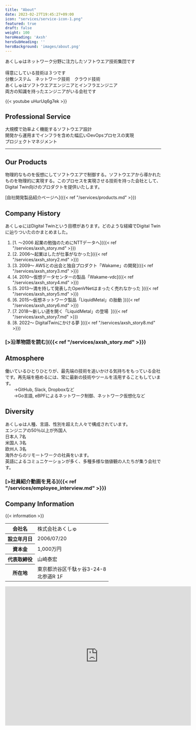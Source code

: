 ```yaml
---
title: "About"
date: 2023-02-27T19:45:27+09:00
icon: "services/service-icon-1.png"
featured: true
draft: false
weight: 100
heroHeading: 'Axsh'
heroSubHeading: ''
heroBackground: 'images/about.png'
---
```


あくしゅはネットワーク分野に注力したソフトウエア技術集団です<br>  
得意にしている技術は３つです  
分散システム　ネットワーク技術　クラウド技術  
あくしゅはソフトウエアエンジニアとインフラエンジニア  
両方の知識を持ったエンジニアがいる会社です

{{< youtube uHurUq6g7ek >}}
  
  
## Professional Service

大規模で効率よく機能するソフトウエア設計  
開発から運用までインフラを含めた幅広いDevOpsプロセスの実現  
プロジェクトマネジメント
<hr>


## Our Products

物理的なものを仮想にしてソフトウエアで制御する。ソフトウエアから導かれたものを物理的に実現する。このプロセスを実現させる技術を持った会社として、Digital Twin向けのプロダクトを提供いたします。


 [自社開発製品紹介ページへ]({{< ref "/services/products.md" >}})

## Company History
あくしゅにはDigital Twinという目標があります。どのような経緯でDigital Twinに辿りついたのかまとめました。 
1. [1.  〜2006 起業の勉強のためにNTTデータへ]({{< ref "/services/axsh_story.md" >}})
2. [2.  2006〜起業はしたが仕事がなかった]({{< ref "/services/axsh_story2.md" >}})
3. [3.  2009〜 AWSとの出会と独自プロダクト「Wakame」の開発]({{< ref "/services/axsh_story3.md" >}})
4. [4.  2010〜仮想データセンターの製品「Wakame-vdc]({{< ref "/services/axsh_story4.md" >}})
5. [5.  2013〜満を持して発表したOpenVNetはまったく売れなかった ]({{< ref "/services/axsh_story5.md" >}})
6. [6.  2015〜仮想ネットワーク製品「LiquidMetal」の胎動 ]({{< ref "/services/axsh_story6.md" >}})
7. [7.  2018〜新しい道を開く「LiquidMetal」の登場  ]({{< ref "/services/axsh_story7.md" >}})
8. [8.  2022〜 DigitalTwinにかける夢 ]({{< ref "/services/axsh_story8.md" >}})  
  
  
### [>沿革物語を読む]({{< ref "/services/axsh_story.md" >}})  
  
  


## Atmosphere
働いているひとりひとりが、最先端の技術を追いかける気持ちをもっている会社です。再先端を極めるには、常に最新の技術やツールを活用することもしています。  
　　→GitHub, Slack, Dropboxなど  
　　→Go言語, eBPFによるネットワーク制御、ネットワーク仮想化など  

## Diversity
あくしゅは人種、言語、性別を超えた人々で構成されています。  
エンジニアの50％以上が外国人  
日本人 7名  
米国人 3名   
欧州人 3名   
海外からのリモートワークの社員をいます。  
英語によるコミュニケーションが多く、多種多様な価値観の人たちが集う会社です。
### [>社員紹介動画を見る]({{< ref "/services/employee_interview.md" >}})

## Company Information
<!--company box-->
{{< information >}}<div class="company_box">
  <div class="container margin-bottom-90">
    <div class="row">
    <div class="col-sm-6">
    <table class="company_list">
    <tr><th>会社名</th><td>株式会社あくしゅ</td></tr>          
    <tr><th>設立年月日</th><td>2006/07/20</td></tr>             
    <tr><th>資本金</th><td>1,000万円</td></tr>                  
    <tr><th>代表取締役</th><td>山崎泰宏</td></tr>
    <tr><th>所在地</th><td>東京都渋谷区千駄ヶ谷3-24-8<br>北参道<span style="font-family: /uFF32">R</span> 1F</td></tr>
    </table>
    </div>
    <div class="col-sm-6">
      <div class="gmap margin-top-60">
      <iframe src="https://www.google.com/maps/embed?pb=!1m18!1m12!1m3!1d3241.0226008912305!2d139.7055971152874!3d35.676445487841804!2m3!1f0!2f0!3f0!3m2!1i1024!2i768!4f13.1!3m3!1m2!1s0x60188cbe9f933867%3A0xb0aa14065dec069d!2z44CSMTUxLTAwNTEg5p2x5Lqs6YO95riL6LC35Yy65Y2D6aeE44Kx6LC377yT5LiB55uu77yS77yU!5e0!3m2!1sja!2sjp!4v1637055133997!5m2!1sja!2sjp" width="600" height="450" style="border:0;" allowfullscreen="" loading="lazy"></iframe>
      </div> 
    </div>
    </div>
  </div>  
</div>
<!----company box end---->


